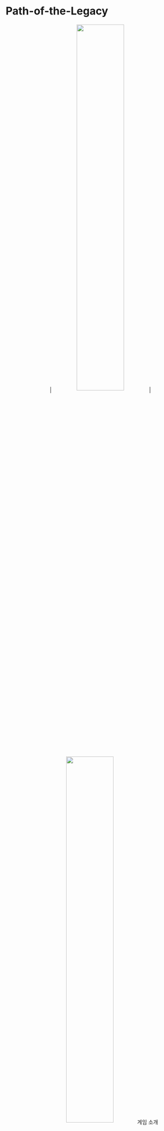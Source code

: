 # Path-of-the-Legacy
<p align="center">
| <img src= (https://github.com/user-attachments/assets/347c8cbf-16ea-4575-badb-5c54e08ec313) align = "center" width= "50%"> 
| <img src=(https://github.com/user-attachments/assets/b8effee5-a594-419b-b65c-a92d83bbb459) align = "center" width= "50%> |
</p>

## 게임 소개
- 장르 : 3D MMORPG

- 개발기간 : 2024.12.01 -> 2025.02.15

- 목적  : 3d RPG를 만들어보고자 만들어본 프로젝트입니다.
  
- 관리 : Github/Jira

## 개발 환경
- 플랫폼 : Windows 11

- 언어 : C#

- 엔진 환경 : Unity 2022.03.15(LTS)

## 구현 기능
* UI
  * Scene
      * InGame :HUD (HP,Mp,경험치바,미니맵)
      * Menu : 메뉴창(나가기,설정,일시정지)
  * Popup
      * 퀘스트 팝업창
      * 장비,스탯창
      * 인벤토리창
      * 대화창
  * World
      * 몬스터 HP바,닉네임,퀘스트 마크


## 사용 기술

| 항목 | 설명 |
| ------------ | ------------- |
| 디자인 패턴 | 싱글톤 패턴을 사용해서 전역 접근 관리 & State Pattern을 사용해 캐릭터 애니메이션을 객체 관리|
| Save | 게임내 데이터를 글로벌 변수에 저장 및 관리 |
| SkinnedMesh| 장비 장착시 캐릭터의 의상이 변경되도록 구현|
| 상속 | 상속을 통해 같은 패턴을 쓰는 캐릭터를 통합 관리|

## 기술 문서
[기술 문서](https://docs.google.com/presentation/d/17gUVNPHz_Csg8ZsBX49GK2CNHrIdn4ZIBZpw9Fcrn50/edit?usp=sharing)

 ## velog

[블로그](https://velog.io/@typhoon760/posts?tag=%ED%8F%AC%ED%8A%B8%ED%8F%B4%EB%A6%AC%EC%98%A4)

## 영상
[플레이 영상](https://youtu.be/0b5-uaT7wGA)
